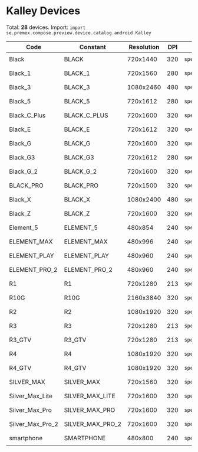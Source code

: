 # Kalley Devices

Total: **28** devices. Import: `import se.premex.compose.preview.device.catalog.android.Kalley`

| Code | Constant | Resolution | DPI | Compose Spec | Preview Usage |
|------|----------|------------|-----|-------------|---------------|
| Black | BLACK | 720x1440 | 320 | `spec:width=720px,height=1440px,dpi=320` | `@Preview(device = Kalley.BLACK)` |
| Black_1 | BLACK_1 | 720x1560 | 280 | `spec:width=720px,height=1560px,dpi=280` | `@Preview(device = Kalley.BLACK_1)` |
| Black_3 | BLACK_3 | 1080x2460 | 480 | `spec:width=1080px,height=2460px,dpi=480` | `@Preview(device = Kalley.BLACK_3)` |
| Black_5 | BLACK_5 | 720x1612 | 280 | `spec:width=720px,height=1612px,dpi=280` | `@Preview(device = Kalley.BLACK_5)` |
| Black_C_Plus | BLACK_C_PLUS | 720x1600 | 320 | `spec:width=720px,height=1600px,dpi=320` | `@Preview(device = Kalley.BLACK_C_PLUS)` |
| Black_E | BLACK_E | 720x1612 | 320 | `spec:width=720px,height=1612px,dpi=320` | `@Preview(device = Kalley.BLACK_E)` |
| Black_G | BLACK_G | 720x1600 | 320 | `spec:width=720px,height=1600px,dpi=320` | `@Preview(device = Kalley.BLACK_G)` |
| Black_G3 | BLACK_G3 | 720x1612 | 280 | `spec:width=720px,height=1612px,dpi=280` | `@Preview(device = Kalley.BLACK_G3)` |
| Black_G_2 | BLACK_G_2 | 720x1600 | 320 | `spec:width=720px,height=1600px,dpi=320` | `@Preview(device = Kalley.BLACK_G_2)` |
| BLACK_PRO | BLACK_PRO | 720x1500 | 320 | `spec:width=720px,height=1500px,dpi=320` | `@Preview(device = Kalley.BLACK_PRO)` |
| Black_X | BLACK_X | 1080x2400 | 480 | `spec:width=1080px,height=2400px,dpi=480` | `@Preview(device = Kalley.BLACK_X)` |
| Black_Z | BLACK_Z | 720x1600 | 320 | `spec:width=720px,height=1600px,dpi=320` | `@Preview(device = Kalley.BLACK_Z)` |
| Element_5 | ELEMENT_5 | 480x854 | 240 | `spec:width=480px,height=854px,dpi=240` | `@Preview(device = Kalley.ELEMENT_5)` |
| ELEMENT_MAX | ELEMENT_MAX | 480x996 | 240 | `spec:width=480px,height=996px,dpi=240` | `@Preview(device = Kalley.ELEMENT_MAX)` |
| ELEMENT_PLAY | ELEMENT_PLAY | 480x960 | 240 | `spec:width=480px,height=960px,dpi=240` | `@Preview(device = Kalley.ELEMENT_PLAY)` |
| ELEMENT_PRO_2 | ELEMENT_PRO_2 | 480x960 | 240 | `spec:width=480px,height=960px,dpi=240` | `@Preview(device = Kalley.ELEMENT_PRO_2)` |
| R1 | R1 | 720x1280 | 213 | `spec:width=720px,height=1280px,dpi=213` | `@Preview(device = Kalley.R1)` |
| R10G | R10G | 2160x3840 | 320 | `spec:width=2160px,height=3840px,dpi=320` | `@Preview(device = Kalley.R10G)` |
| R2 | R2 | 1080x1920 | 320 | `spec:width=1080px,height=1920px,dpi=320` | `@Preview(device = Kalley.R2)` |
| R3 | R3 | 720x1280 | 213 | `spec:width=720px,height=1280px,dpi=213` | `@Preview(device = Kalley.R3)` |
| R3_GTV | R3_GTV | 720x1280 | 213 | `spec:width=720px,height=1280px,dpi=213` | `@Preview(device = Kalley.R3_GTV)` |
| R4 | R4 | 1080x1920 | 320 | `spec:width=1080px,height=1920px,dpi=320` | `@Preview(device = Kalley.R4)` |
| R4_GTV | R4_GTV | 1080x1920 | 320 | `spec:width=1080px,height=1920px,dpi=320` | `@Preview(device = Kalley.R4_GTV)` |
| SILVER_MAX | SILVER_MAX | 720x1560 | 320 | `spec:width=720px,height=1560px,dpi=320` | `@Preview(device = Kalley.SILVER_MAX)` |
| Silver_Max_Lite | SILVER_MAX_LITE | 720x1600 | 320 | `spec:width=720px,height=1600px,dpi=320` | `@Preview(device = Kalley.SILVER_MAX_LITE)` |
| Silver_Max_Pro | SILVER_MAX_PRO | 720x1600 | 320 | `spec:width=720px,height=1600px,dpi=320` | `@Preview(device = Kalley.SILVER_MAX_PRO)` |
| Silver_Max_Pro_2 | SILVER_MAX_PRO_2 | 720x1600 | 320 | `spec:width=720px,height=1600px,dpi=320` | `@Preview(device = Kalley.SILVER_MAX_PRO_2)` |
| smartphone | SMARTPHONE | 480x800 | 240 | `spec:width=480px,height=800px,dpi=240` | `@Preview(device = Kalley.SMARTPHONE)` |

<!-- Generated automatically. Do not edit manually. -->
